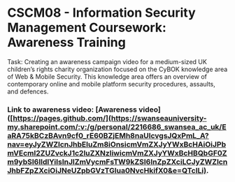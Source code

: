 # CSCM08 - Information Security Management Coursework: Awareness Training

Task:
Creating an awareness campaign video for a medium-sized UK children’s rights charity organization focused on the CyBOK knowledge area of Web & Mobile Security. This knowledge area offers an overview of contemporary online and mobile platform security procedures, assaults, and defences.

### Link to awareness video: [Awareness video]([https://pages.github.com/](https://swanseauniversity-my.sharepoint.com/:v:/g/personal/2216686_swansea_ac_uk/EaRA75kBCzBAvn9cf0_rE60BZjEMh8naUIcvgsJQxPmL_A?nav=eyJyZWZlcnJhbEluZm8iOnsicmVmZXJyYWxBcHAiOiJPbmVEcml2ZUZvckJ1c2luZXNzIiwicmVmZXJyYWxBcHBQbGF0Zm9ybSI6IldlYiIsInJlZmVycmFsTW9kZSI6InZpZXciLCJyZWZlcnJhbFZpZXciOiJNeUZpbGVzTGlua0NvcHkifX0&e=QTcILi).
